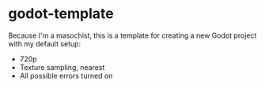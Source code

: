 # godot-template

Because I'm a masochist, this is a template for creating a new Godot project with my default setup:
- 720p
- Texture sampling, nearest
- All possible errors turned on
